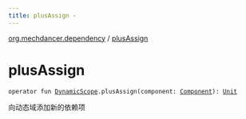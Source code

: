 ```yaml
---
title: plusAssign - 
---
```


[org.mechdancer.dependency](index.html) / [plusAssign](./plus-assign.html)

# plusAssign

`operator fun `[`DynamicScope`](-dynamic-scope/index.html)`.plusAssign(component: `[`Component`](-component/index.html)`): `[`Unit`](https://kotlinlang.org/api/latest/jvm/stdlib/kotlin/-unit/index.html)

向动态域添加新的依赖项

